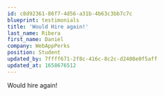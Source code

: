 ```yaml
---
id: c8d92361-86f7-4d56-a31b-4b63c3bb7c7c
blueprint: testimonials
title: 'Would Hire again!'
last_name: Ribera
first_name: Daniel
company: WebAppPerks
position: Student
updated_by: 7ffff671-2f8c-416c-8c2c-d2408e0f5aff
updated_at: 1658676512
---
```

Would hire again!